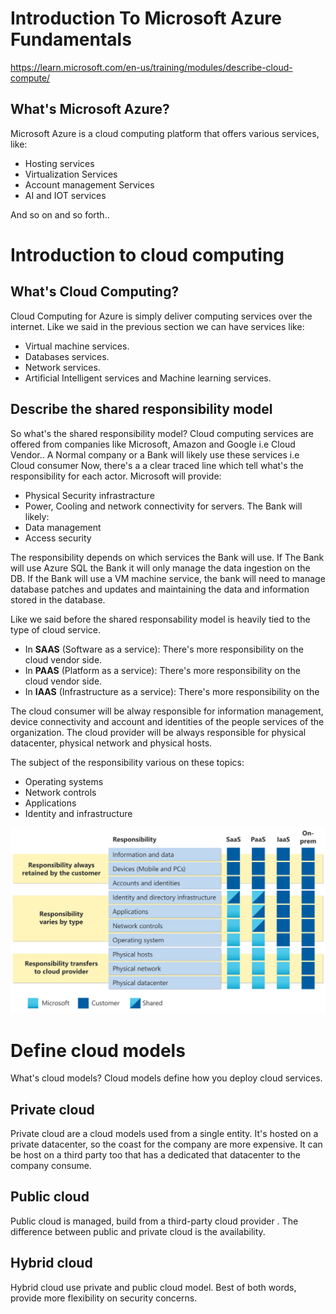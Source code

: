 
# Introduction To Microsoft Azure Fundamentals

https://learn.microsoft.com/en-us/training/modules/describe-cloud-compute/
## What's Microsoft Azure?

Microsoft Azure is a cloud computing platform that offers various services, like:
- Hosting services
- Virtualization Services
- Account management Services
- AI and IOT services

And so on and so forth..

# Introduction to cloud computing

## What's Cloud Computing?

Cloud Computing for Azure is simply deliver computing services over the internet.
Like we said in the previous section we can have services like:

- Virtual machine services.
- Databases services.
- Network services.
- Artificial Intelligent services and Machine learning services.


## Describe the shared responsibility model

So what's the shared responsibility model?
Cloud computing services are offered from companies like Microsoft, Amazon and Google i.e Cloud Vendor..
A Normal company or a Bank will likely use these services i.e Cloud consumer
Now, there's a a clear traced line which tell what's the responsibility for each actor.
Microsoft will provide:
- Physical Security infrastracture
- Power, Cooling and network connectivity for servers.
The Bank will likely:
- Data management
- Access security

The responsibility depends on which services the Bank will use.
If The Bank will use Azure SQL the Bank it will only manage the data ingestion on the DB.
If the Bank will use a VM machine service, the bank will need to manage database patches and updates and maintaining the data and information stored in the database.

Like we said before the shared responsability model is heavily tied to the type of cloud service.
- In **SAAS** (Software as a service): There's more responsibility on the cloud vendor side.
- In **PAAS** (Platform as a service): There's more responsibility on the cloud vendor side.
- In **IAAS** (Infrastructure as a service): There's more responsibility on the 

The cloud consumer will be alway responsible for information management, device connectivity and account and identities of the people services of the organization.
The cloud provider will be always responsible for physical datacenter, physical network and physical hosts.

The subject of the responsibility various on these topics:
- Operating systems
- Network controls
- Applications
- Identity and infrastructure

![Shared Responsibility Model](../../assets/images/shared-responsibility-b3829bfe.svg)

# Define cloud models
What's cloud models? Cloud models define how you deploy cloud services.
## Private cloud
Private cloud are a cloud models used from a single entity.
It's hosted on a private datacenter, so the coast for the company are more expensive.
It can be host on a third party too that has a dedicated that datacenter to the company consume.
## Public cloud
Public cloud is managed, build from a third-party cloud provider .
The difference between public and private cloud is the availability.

## Hybrid cloud

Hybrid cloud use private and public cloud model.
Best of both words, provide more flexibility on security concerns.
